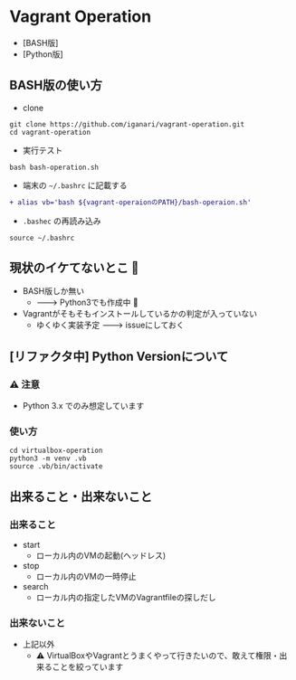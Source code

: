 # Vagrant Operation

+ [BASH版]
+ [Python版]

## BASH版の使い方

+ clone

```
git clone https://github.com/iganari/vagrant-operation.git
cd vagrant-operation
```

+ 実行テスト

```
bash bash-operation.sh
```

+ 端末の `~/.bashrc` に記載する

```diff
+ alias vb='bash ${vagrant-operaionのPATH}/bash-operaion.sh'
```

+ `.bashec` の再読み込み

```
source ~/.bashrc
```

## 現状のイケてないとこ :no_good:

+ BASH版しか無い
    + ---> Python3でも作成中 :snake:
+ Vagrantがそもそもインストールしているかの判定が入っていない
    + ゆくゆく実装予定 ---> issueにしておく

## [リファクタ中] Python Versionについて

### :warning: 注意

+ Python 3.x でのみ想定しています

### 使い方

```
cd virtualbox-operation
python3 -m venv .vb
source .vb/bin/activate
```


## 出来ること・出来ないこと

### 出来ること

+ start
    + ローカル内のVMの起動(ヘッドレス)
+ stop
    + ローカル内のVMの一時停止
+ search
    + ローカル内の指定したVMのVagrantfileの探しだし

### 出来ないこと

+ 上記以外
    + :warning: VirtualBoxやVagrantとうまくやって行きたいので、敢えて権限・出来ることを絞っています

